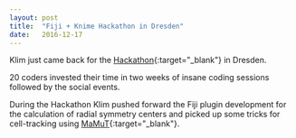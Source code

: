 ```yaml
---
layout: post
title:  "Fiji + Knime Hackathon in Dresden"
date:   2016-12-17  
---
```


Klim just came back for the [Hackathon](http://imagej.net/2016-12-20_-_Fiji_%2B_KNIP_hackathon){:target="_blank"} in Dresden.

20 coders invested their time in two weeks of insane coding sessions followed by the social events. 

During the Hackathon Klim pushed forward the Fiji plugin development for the calculation of radial symmetry centers and picked up some tricks for cell-tracking using [MaMuT](http://imagej.net/MaMuT){:target="_blank"}.

